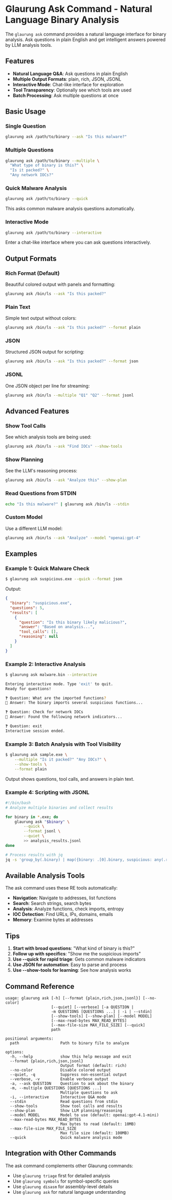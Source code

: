 # Glaurung Ask Command - Natural Language Binary Analysis

The `glaurung ask` command provides a natural language interface for binary analysis. Ask questions in plain English and get intelligent answers powered by LLM analysis tools.

## Features

- **Natural Language Q&A**: Ask questions in plain English
- **Multiple Output Formats**: plain, rich, JSON, JSONL
- **Interactive Mode**: Chat-like interface for exploration
- **Tool Transparency**: Optionally see which tools are used
- **Batch Processing**: Ask multiple questions at once

## Basic Usage

### Single Question
```bash
glaurung ask /path/to/binary --ask "Is this malware?"
```

### Multiple Questions
```bash
glaurung ask /path/to/binary --multiple \
  "What type of binary is this?" \
  "Is it packed?" \
  "Any network IOCs?"
```

### Quick Malware Analysis
```bash
glaurung ask /path/to/binary --quick
```
This asks common malware analysis questions automatically.

### Interactive Mode
```bash
glaurung ask /path/to/binary --interactive
```
Enter a chat-like interface where you can ask questions interactively.

## Output Formats

### Rich Format (Default)
Beautiful colored output with panels and formatting:
```bash
glaurung ask /bin/ls --ask "Is this packed?"
```

### Plain Text
Simple text output without colors:
```bash
glaurung ask /bin/ls --ask "Is this packed?" --format plain
```

### JSON
Structured JSON output for scripting:
```bash
glaurung ask /bin/ls --ask "Is this packed?" --format json
```

### JSONL
One JSON object per line for streaming:
```bash
glaurung ask /bin/ls --multiple "Q1" "Q2" --format jsonl
```

## Advanced Features

### Show Tool Calls
See which analysis tools are being used:
```bash
glaurung ask /bin/ls --ask "Find IOCs" --show-tools
```

### Show Planning
See the LLM's reasoning process:
```bash
glaurung ask /bin/ls --ask "Analyze this" --show-plan
```

### Read Questions from STDIN
```bash
echo "Is this malware?" | glaurung ask /bin/ls --stdin
```

### Custom Model
Use a different LLM model:
```bash
glaurung ask /bin/ls --ask "Analyze" --model "openai:gpt-4"
```

## Examples

### Example 1: Quick Malware Check
```bash
$ glaurung ask suspicious.exe --quick --format json
```
Output:
```json
{
  "binary": "suspicious.exe",
  "questions": 5,
  "results": [
    {
      "question": "Is this binary likely malicious?",
      "answer": "Based on analysis...",
      "tool_calls": [],
      "reasoning": null
    }
  ]
}
```

### Example 2: Interactive Analysis
```bash
$ glaurung ask malware.bin --interactive

Entering interactive mode. Type 'exit' to quit.
Ready for questions!

❓ Question: What are the imported functions?
💬 Answer: The binary imports several suspicious functions...

❓ Question: Check for network IOCs
💬 Answer: Found the following network indicators...

❓ Question: exit
Interactive session ended.
```

### Example 3: Batch Analysis with Tool Visibility
```bash
$ glaurung ask sample.exe \
    --multiple "Is it packed?" "Any IOCs?" \
    --show-tools \
    --format plain
```

Output shows questions, tool calls, and answers in plain text.

### Example 4: Scripting with JSONL
```bash
#!/bin/bash
# Analyze multiple binaries and collect results

for binary in *.exe; do
    glaurung ask "$binary" \
        --quick \
        --format jsonl \
        --quiet \
        >> analysis_results.jsonl
done

# Process results with jq
jq -s 'group_by(.binary) | map({binary: .[0].binary, suspicious: any(.results[].answer; contains("malicious"))})' analysis_results.jsonl
```

## Available Analysis Tools

The ask command uses these RE tools automatically:
- **Navigation**: Navigate to addresses, list functions
- **Search**: Search strings, search bytes
- **Analysis**: Analyze functions, check imports, entropy
- **IOC Detection**: Find URLs, IPs, domains, emails
- **Memory**: Examine bytes at addresses

## Tips

1. **Start with broad questions**: "What kind of binary is this?"
2. **Follow up with specifics**: "Show me the suspicious imports"
3. **Use --quick for rapid triage**: Gets common malware indicators
4. **Use JSON for automation**: Easy to parse and process
5. **Use --show-tools for learning**: See how analysis works

## Command Reference

```
usage: glaurung ask [-h] [--format {plain,rich,json,jsonl}] [--no-color]
                    [--quiet] [--verbose] [-a QUESTION |
                    -m QUESTIONS [QUESTIONS ...] | -i | --stdin]
                    [--show-tools] [--show-plan] [--model MODEL]
                    [--max-read-bytes MAX_READ_BYTES]
                    [--max-file-size MAX_FILE_SIZE] [--quick]
                    path

positional arguments:
  path                  Path to binary file to analyze

options:
  -h, --help            show this help message and exit
  --format {plain,rich,json,jsonl}
                        Output format (default: rich)
  --no-color            Disable colored output
  --quiet, -q           Suppress non-essential output
  --verbose, -v         Enable verbose output
  -a, --ask QUESTION    Question to ask about the binary
  -m, --multiple QUESTIONS [QUESTIONS ...]
                        Multiple questions to ask
  -i, --interactive     Interactive Q&A mode
  --stdin               Read questions from stdin
  --show-tools          Show tool calls and results
  --show-plan           Show LLM planning/reasoning
  --model MODEL         Model to use (default: openai:gpt-4.1-mini)
  --max-read-bytes MAX_READ_BYTES
                        Max bytes to read (default: 10MB)
  --max-file-size MAX_FILE_SIZE
                        Max file size (default: 100MB)
  --quick               Quick malware analysis mode
```

## Integration with Other Commands

The ask command complements other Glaurung commands:
- Use `glaurung triage` first for detailed analysis
- Use `glaurung symbols` for symbol-specific queries
- Use `glaurung disasm` for assembly-level details
- Use `glaurung ask` for natural language understanding